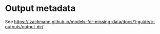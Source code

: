 # Output metadata

See https://lzachmann.github.io/models-for-missing-data/docs/1-guide/c-outputs/output-dir/